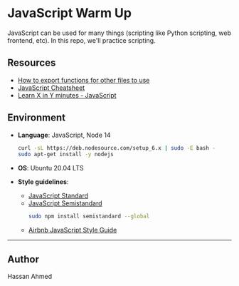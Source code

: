 # JavaScript Warm Up

JavaScript can be used for many things (scripting like Python scripting, web frontend, etc). In this repo, we'll practice scripting.

## Resources

* [How to export functions for other files to use](http://51elliot.blogspot.com/2012/01/simple-intro-to-nodejs-module-scope.html)
* [JavaScript Cheatsheet](https://github.com/mbeaudru/modern-js-cheatsheet)
* [Learn X in Y minutes - JavaScript](https://learnxinyminutes.com/docs/javascript/)

## Environment

* **Language**: JavaScript, Node 14
  ```bash
  curl -sL https://deb.nodesource.com/setup_6.x | sudo -E bash -
  sudo apt-get install -y nodejs
  ```

* **OS**: Ubuntu 20.04 LTS

* **Style guidelines**:
  * [JavaScript Standard](https://standardjs.com/rules.html)
  * [JavaScript Semistandard](https://github.com/Flet/semistandard)
    ```bash
    sudo npm install semistandard --global
    ```
  * [Airbnb JavaScript Style Guide](https://github.com/airbnb/javascript)

---

## Author

Hassan Ahmed
